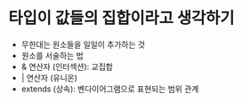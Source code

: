 # 타입이 값들의 집합이라고 생각하기

- 무한대는 원소들을 일일이 추가하는 것
- 원소를 서술하는 법
- & 연산자 (인터섹션): 교집합
- | 연산자 (유니온)
- extends (상속): 벤다이어그램으로 표현되는 범위 관계
